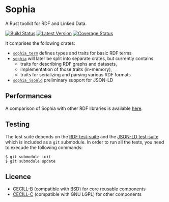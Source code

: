 # Sophia

A Rust toolkit for RDF and Linked Data.

[![Build Status](https://travis-ci.org/pchampin/sophia_rs.svg)](https://travis-ci.org/pchampin/sophia_rs)
[![Latest Version](https://img.shields.io/crates/v/sophia.svg)](https://crates.io/crates/sophia)
[![Coverage Status](https://coveralls.io/repos/github/pchampin/sophia_rs/badge.svg?branch=master)](https://coveralls.io/github/pchampin/sophia_rs?branch=master)

It comprises the following crates:

* [`sophia_term`] defines types and traits for basic RDF terms
* [`sophia`] will later be split into separate crates, but currently contains
  - traits for describing RDF graphs and datasets,
  - implementation of those traits (in-memory),
  - traits for serializing and parsing various RDF formats
* [`sophia_jsonld`] preliminary support for JSON-LD


## Performances

A comparison of Sophia with other RDF libraries is available
[here](https://github.com/pchampin/sophia_benchmark/blob/master/benchmark_results.ipynb).

## Testing

The test suite depends on the [RDF test-suite] and the [JSON-LD test-suite]
which is included as a `git` submodule.
In order to run all the tests, you need to execude the following commands:
```
$ git submodule init
$ git submodule update
```


## Licence

* [CECILL-B] (compatible with BSD) for core reusable components
* [CECILL-C] (compatible with GNU LGPL) for other components


[`sophia_term`]: https://crates.io/crates/sophia_term
[`sophia`]: https://crates.io/crates/sophia
[`sophia_jsonld`]: https://crates.io/crates/sophia_jsonld
[CECILL-B]: https://cecill.info/licences/Licence_CeCILL-B_V1-en.html
[CECILL-C]: https://cecill.info/licences/Licence_CeCILL-C_V1-en.html
[RDF test-suite]: https://github.com/w3c/rdf-tests/
[JSON-LD test-suite]: https://github.com/w3c/json-ld-api/